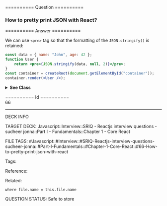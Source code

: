 ========== Question ==========  

### How to pretty print JSON with React?  

========== Answer ==========  

We can use `<pre>` tag so that the formatting of the `JSON.stringify()` is retained:

```jsx
const data = { name: "John", age: 42 };
function User {
    return <pre>{JSON.stringify(data, null, 2)}</pre>;
}
const container = createRoot(document.getElementById("container"));
container.render(<User />);
```

  <details><summary><b>See Class</b></summary>

  <p>

```jsx
const data = { name: 'John', age: 42 };
class User extends React.Component {
    render() {
        return <pre>{JSON.stringify(data, null, 2)}</pre>;
    }
}
React.render(<User />, document.getElementById('container'));
```

  </p>

  </details>

========== Id ==========  
66

---

DECK INFO

TARGET DECK: Javascript::Interview::SRIQ - Reactjs interview questions - sudheer jonna::Part I - Fundamentals::Chapter 1 - Core React

FILE TAGS: #Javascript::#Interview::#SRIQ-Reactjs-interview-questions-sudheer-jonna::#Part-I-Fundamentals::#Chapter-1-Core-React::#66-How-to-pretty-print-json-with-react

Tags:

Reference:

Related:

```dataview
where file.name = this.file.name
```
QUESTION STATUS: Safe to store
